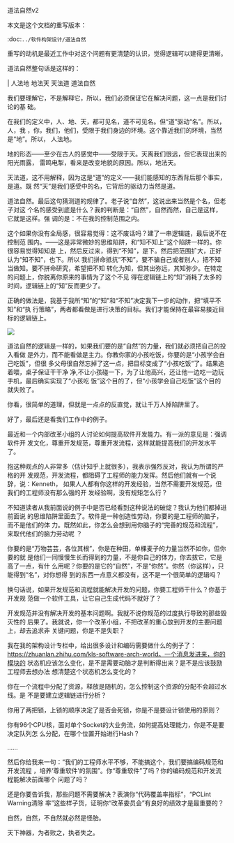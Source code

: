     
道法自然v2

本文是这个文档的重写版本：

  :doc:`../软件构架设计/道法自然`

重写的动机是最近工作中对这个问题有更清楚的认识，觉得逻辑可以建得更清晰。

道法自然整句话是这样的：

  | 人法地 地法天 天法道 道法自然

我们要理解它，不是解释它，所以，我们必须保证它在解决问题，这一点是我们讨论的基
础。

在我们的定义中，人、地、天，都可见名，道不可见名。但“道”驱动“名”。所以，人，我
，你，我们，他们，受限于我们身边的环境。这个靠近我们的环境，当然是“地”。所以，
人法地。

地的形态——至少在古人的感觉中——受限于天。天离我们很远，但它表现出来的阳光雨露，
雷鸣电掣，看来是改变地貌的原因。所以，地法天。

天法道，这不用解释，因为这是“道”的定义——我们能感知的东西背后那个事实，是道。既
然“天”是我们感受中的名，它背后的驱动力当然是道。

道法自然。最后这句猜测道的规律了。老子说“自然”，这说出来当然是个名，但老子对这
个名的感受到底是什么？我的判断是：“自然”，自然而然，自己是这样，它就是这样。强
调的是：不在我的控制范围之内。

这个如果你没有全局感，很容易觉得：这不废话吗？建了一串逻辑链，最后说不在控制范
围内。——这是非常微妙的思维陷阱，和“知不知上”这个陷阱一样的。你很容易觉得知知是
上，然后反过来，得到“不知”，是下。然后把范围扩大，正好认为“知不知”，也下。所以
我们拼命抵抗“不知”，要不骗自己或者别人，把不知当做知。要不拼命研究，希望把不知
转化为知，但其出弥远，其知弥少。在特定的问题上，你脱离你原来的事情为了这个不见
得在逻辑链上的“知”消耗了太多的时间，逻辑链上的“知”反而更少了。

正确的做法是，我基于我所“知”的“知”和“不知”决定我下一步的动作，把“填平不知”和“执
行策略”，两者都看做是进行决策的目标。我们才能保持在最容易接近目标的逻辑链上。

![](_static/知与不知.jpg)

道法自然的逻辑是一样的，如果我们要的是“自然”的力量，我们就必须把自己的投入看做
是外力，而不能看做是主力。你教你家的小孩吃饭，你要的是“小孩学会自己吃饭”，但很
多父母很自然忘掉了这一点，把目标变成了“小孩吃饭”了。结果追着喂，桌子保证干干净
净,不让小孩碰一下，为了让他高兴，还让他一边吃一边玩手机，最后确实实现了“小孩吃
饭”这个目的了，但“小孩学会自己吃饭”这个目的就失败了。

你看，很简单的道理，但就是一点点的反直觉，就让千万人掉陷阱里了。

好了，最后还是看我们工作中的例子。

最近和一个内部改革小组的人讨论如何提高软件开发能力。有一派的意见是：强调软件开
发文化，尊重开发规范，尊重开发流程，这样就能提高我们的开发水平了。

抱这种观点的人非常多（估计知乎上就很多），我表示强烈反对，我认为所谓的严格的开
发规范，开发流程，都阻碍了工程师的能力发挥。然后他们就有一个说辞，说：Kenneth，
如果人人都有你这样的开发经验，当然不需要开发规范，但我们的工程师没有那么强的开
发经验啊，没有规矩怎么行？

不知道读者从我前面说的例子中是否已经看到这种说法的破绽？我认为他们都掉进前面说
的思维陷阱里面去了。软件是一种创造性劳动，你要的是工程师的脑子，而不是他们的体
力。既然如此，你怎么会想到用你脑子的“完善的规范和流程”，来取代他们的脑力劳动呢
？

你要的是“万物芸芸，各位其根”，你是在种田，单棵麦子的力量当然不如你，但你要的就
是他们一同慢慢生长而得到的力量，不是你自己的体力，你去拔它，它是高了一点，有什
么用呢？你要的是它的“自然”，不是“你然”。你然（你这样），只能得到“名”，对你想得
到的东西一点意义都没有，这不是一个很简单的逻辑吗？

换句话说，如果开发规范和流程就能解决开发的问题，你要工程师干什么？你基于开发规
范做一个软件工具，让它自己生成代码不就好了？

开发规范并没有解决开发的基本问题啊。我就不说你规范的过度执行导致的那些毁灭性的
后果了。我就说，你一个改革小组，不把改革的重心放到开发的主要问题上，却去追求非
关键问题，你是不是失职？

我在我的架构设计专栏中，给出很多设计和编码需要做什么的例子了：
https://zhuanlan.zhihu.com/kls-software-arch-world。一个消息发进来，你的模块的
状态机应该怎么变化，是不是需要动脑才是判断得出来？是不是应该鼓励工程师去想办法
想清楚这个状态机怎么变化的？

你在一个流程中分配了资源，释放是随机的，怎么控制这个资源的分配不会超过水线。是
不是要建立逻辑链进行分析？

你用了两把锁，上锁的顺序决定了是否会死锁，你是不是要设计锁使用的原则？

你有96个CPU核，面对单个Socket的大业务流，如何提高处理能力，你是不是要决定队列怎
么分配，在哪个位置开始进行Hash？

……

然后你给我来一句：“我们的工程师水平不够，不能搞这个，我们要搞编码规范和开发流程
，培养‘尊重软件’的氛围”。你“尊重软件”了吗？你的编码规范和开发流程能解决前面哪个
问题了吗？

还是你要告诉我，那些问题不需要解决？表演你“代码覆盖率指标”，“PCLint Warning清除
率”这些样子货，证明你“改革委员会”有良好的绩效才是最重要的？

自然，自然，不自然就必然是怪胎。

天下神器，为者败之，执者失之。
